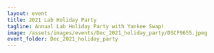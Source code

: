 ```yaml
---
layout: event
title: 2021 Lab Holiday Party
tagline: Annual Lab Holiday Party with Yankee Swap!
image: /assets/images/events/Dec_2021_holiday_party/DSCF9655.jpeg
event_folder: Dec_2021_holiday_party
---
```

